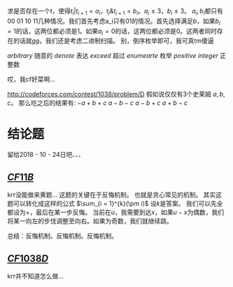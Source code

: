 
求是否存在一个$t$，使得$t_i | t_{i +1} = a_i$，$t_i \& t_{i + 1} = b_i$。$a_i \le 3$，$b_i \le 3$。
$a_i, b_i$都只有$00 \ 01 \ 10 \ 11$几种情况。我们首先考虑a_i只有$0 1$的情况。首先选择满足$b$，如果$b_i = 1$的话，这两位都必须是$1$。如果$a_i = 0$的话，这两位都必须是$0$。这两者同时存在的话就$gg$。我们还是考虑二进制扫描。
别，倒序枚举即可，我可真tm傻逼

$arbitrary$ 随意的
$denote$ 表达
$exceed$ 超过
$enumearte$ 枚举
$positive \ integer$ 正整数

哎，我cf好菜啊...

http://codeforces.com/contest/1038/problem/D
假如说仅仅有3个史莱姆
$a, b, c$。
那么吃之后的结果有:
$- a + b + c$
$a - b - c$
$a - b + c$
$a + b - c$


# 结论题

留给2018 - 10 - 24日吧、、、
## [$CF11B$](http://www.51nod.com/onlineJudge/questionCode.html#!problemId=1615)
krr没能做来黄题...
这题的关键在于反悔机制。
也就是贪心常见的机制。
其实这题可以转化成这样的公式
$\sum_{i = 1}^{k}(\pm i)$
设$k$是答案。
我们可以先全都设为$+$，最后在某一步反悔。
当前在$u$，我需要到达$x$，如果$u - x$为偶数，我们将某一向左的步伐调整至向右。如果为奇数，我们就继续跳。

总结：反悔机制。反悔机制。反悔机制。

## [$CF1038D$](http://codeforces.com/contest/1038/problem/D)
krr并不知道怎么做...

<!--stackedit_data:
eyJoaXN0b3J5IjpbLTIwMTMyMzYyNTddfQ==
-->